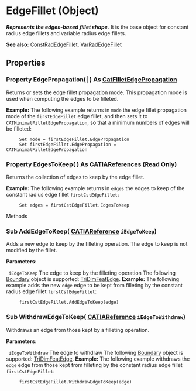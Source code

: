 # EdgeFillet (Object)

**_Represents the edges-based fillet shape._**
It is the base object for constant radius edge fillets and variable radius edge fillets.

**See also:**      [ConstRadEdgeFillet](../PartInterfaces/interface_ConstRadEdgeFillet_66280.md), [VarRadEdgeFillet](../PartInterfaces/interface_VarRadEdgeFillet_52056.md)

## Properties

### Property **EdgePropagation**(| ) As [CatFilletEdgePropagation](../PartInterfaces/enum_CatFilletEdgePropagation_120210.md)

   Returns or sets the edge fillet propagation mode. This propagation mode is used when computing the edges to be filleted.

**Example:**     The following example returns in `mode` the edge fillet propagation mode of the `firstEdgeFillet` edge fillet, and then sets it to `CATMinimalFilletEdgePropagation`, so that a minimum numbers of edges will be filleted:

```VBScript
     Set mode = firstEdgeFillet.EdgePropagation
     Set firstEdgeFillet.EdgePropagation = CATMinimalFilletEdgePropagation

```

### Property **EdgesToKeep**( ) As [CATIAReferences](../InfInterfaces/interface_References_21842.md) (Read Only)

   Returns the collection of edges to keep by the edge fillet.

**Example:**     The following example returns in `edges` the edges to keep of the constant radius edge fillet `firstCstEdgeFillet`:

```VBScript
     Set edges = firstCstEdgeFillet.EdgesToKeep

```

Methods

### Sub **AddEdgeToKeep**( [CATIAReference](../InfInterfaces/interface_Reference_17481.md)  `iEdgeToKeep`)

   Adds a new edge to keep by the filleting operation. The edge to keep is not modified by the fillet.

**Parameters:**

` iEdgeToKeep`      The edge to keep by the filleting operation
The following
[Boundary](../MecModInterfaces/interface_Boundary_14542.md) object is supported: [TriDimFeatEdge](../MecModInterfaces/interface_TriDimFeatEdge_39030.md).  **Example:**     The following example adds the new `edge` edge to be kept from filleting by the constant radius edge fillet `firstCstEdgeFillet`:

```VBScript
     firstCstEdgeFillet.AddEdgeToKeep(edge)

```

### Sub **WithdrawEdgeToKeep**( [CATIAReference](../InfInterfaces/interface_Reference_17481.md)  `iEdgeToWithdraw`)

   Withdraws an edge from those kept by a filleting operation.

**Parameters:**

` iEdgeToWithdraw`      The edge to withdraw
The following
[Boundary](../MecModInterfaces/interface_Boundary_14542.md) object is supported: [TriDimFeatEdge](../MecModInterfaces/interface_TriDimFeatEdge_39030.md).  **Example:**     The following example withdraws the `edge` edge from those kept from filleting by the constant radius edge fillet `firstCstEdgeFillet`:

```VBScript
     firstCstEdgeFillet.WithdrawEdgeToKeep(edge)

```